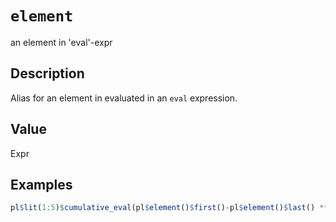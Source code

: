 # `element`

an element in 'eval'-expr


## Description

Alias for an element in evaluated in an `eval` expression.


## Value

Expr


## Examples

```r
pl$lit(1:5)$cumulative_eval(pl$element()$first()-pl$element()$last() ** 2)$to_r()
```


